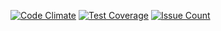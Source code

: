 [![Code Climate](https://codeclimate.com/github/SwamiRama/reversi/badges/gpa.svg)](https://codeclimate.com/github/SwamiRama/reversi)
[![Test Coverage](https://codeclimate.com/github/SwamiRama/reversi/badges/coverage.svg)](https://codeclimate.com/github/SwamiRama/reversi/coverage)
[![Issue Count](https://codeclimate.com/github/SwamiRama/reversi/badges/issue_count.svg)](https://codeclimate.com/github/SwamiRama/reversi)
